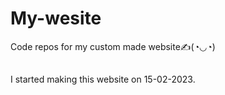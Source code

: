 # My-wesite
Code repos for my custom made website✍️(◔◡◔)

##

I started making this website on 15-02-2023.